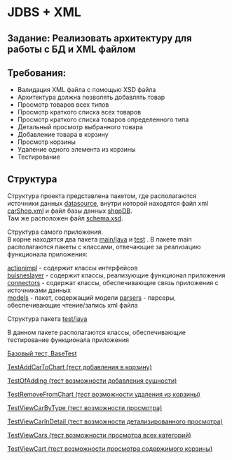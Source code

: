 # JDBS + XML
## Задание: Реализовать архитектуру для работы с БД и XML файлом   

## Требования:  
* Валидация XML файла с помощью XSD файла   
* Архитектура должна позволять добавлять товар   
* Просмотр товаров всех типов   
* Просмотр краткого списка всех товаров   
* Просмотр краткого списка товаров определенного типа   
* Детальный просмотр выбранного товара   
* Добавление товара в корзину   
* Просмотр корзины   
* Удаление одного элемента из корзины   
* Тестирование   

## Структура
Структура проекта представлена пакетом, где располагаются источники данных [datasource](datasource),
внутри которой находятся файл xml [carShop.xml](datasource/carShop.xml) и файл базы данных [shopDB](datasource/shopDB.db).  
Там же расположен файл [schema.xsd](datasource/schema.xsd).   

Структура самого приложения.   
В корне находятся два пакета [main/java](src/main/java) и [test](src/test/java) .
В пакете main располагаются пакеты с классами, отвечающие за реализацию функционала приложения:   

[actionimpl](src/main/java/actionsimpl) - содержит классы интерфейсов   
[buisneslayer](src/main/java/buisneslayer) - содержит классы, реализующие функционал приложения
[connectors](src/main/java/connectors) - содержат классы, обеспечивающие связь приложения с источниками данных   
[models](src/main/java/models) - пакет, содержащий модели
[parsers](src/main/java/parsers) - парсеры, обеспечивающие чтение/запись xml файла

Структура пакета [test/java](src/test/java)   

В данном пакете располагаются классы, обеспечивающие тестирование функционала приложения   

[Базовый тест, BaseTest](src/test/java/BaseTest.java)   

[TestAddCarToChart (тест добавления в корзину) ](src/test/java/TestAddCarToChart.java)   

[TestOfAdding (тест возможности добавления сущности) ](src/test/java/TestOfAdding.java)      

[TestRemoveFromChart (тест возможности удаления из корзины) ](src/test/java/TestRemoveFromCart.java)   

[TestViewCarByType (тест возможности просмотра) ](src/test/java/TestViewCarByType.java)   

[TestViewCarInDetail (тест возможности детализированного просмотра) ](src/test/java/TestViewCarInDetail.java)   

[TestViewCars (тест возможности просмотра всех категорий) ](src/test/java/TestViewCars.java)   

[TestViewCart (тест возможности просмотра содержимого корзины) ](src/test/java/TestViewCart.java)







